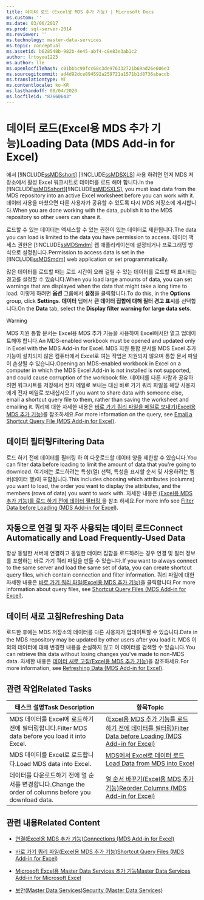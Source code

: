 ```yaml
---
title: 데이터 로드 (Excel용 MDS 추가 기능) | Microsoft Docs
ms.custom: ''
ms.date: 03/06/2017
ms.prod: sql-server-2014
ms.reviewer: ''
ms.technology: master-data-services
ms.topic: conceptual
ms.assetid: b628548b-982b-4e45-abf4-c8e83e3ab1c2
author: lrtoyou1223
ms.author: lle
ms.openlocfilehash: c01bbbc90fcc68c3de976332721b69ad26e606e3
ms.sourcegitcommit: ad4d92dce894592a259721a1571b1d8736abacdb
ms.translationtype: MT
ms.contentlocale: ko-KR
ms.lasthandoff: 08/04/2020
ms.locfileid: "87660643"
---
```

# <a name="loading-data-mds-add-in-for-excel"></a><span data-ttu-id="a2268-102">데이터 로드(Excel용 MDS 추가 기능)</span><span class="sxs-lookup"><span data-stu-id="a2268-102">Loading Data (MDS Add-in for Excel)</span></span>
  <span data-ttu-id="a2268-103">에서 [!INCLUDE[ssMDSshort](../../includes/ssmdsshort-md.md)] [!INCLUDE[ssMDSXLS](../../includes/ssmdsxls-md.md)] 사용 하려면 먼저 MDS 저장소에서 활성 Excel 워크시트로 데이터를 로드 해야 합니다.</span><span class="sxs-lookup"><span data-stu-id="a2268-103">In the [!INCLUDE[ssMDSshort](../../includes/ssmdsshort-md.md)][!INCLUDE[ssMDSXLS](../../includes/ssmdsxls-md.md)], you must load data from the MDS repository into an active Excel worksheet before you can work with it.</span></span> <span data-ttu-id="a2268-104">데이터 사용을 마쳤으면 다른 사용자가 공유할 수 있도록 다시 MDS 저장소에 게시합니다.</span><span class="sxs-lookup"><span data-stu-id="a2268-104">When you are done working with the data, publish it to the MDS repository so other users can share it.</span></span>  
  
 <span data-ttu-id="a2268-105">로드할 수 있는 데이터는 액세스할 수 있는 권한이 있는 데이터로 제한됩니다.</span><span class="sxs-lookup"><span data-stu-id="a2268-105">The data you can load is limited to the data you have permission to access.</span></span> <span data-ttu-id="a2268-106">데이터 액세스 권한은 [!INCLUDE[ssMDSmdm](../../includes/ssmdsmdm-md.md)] 웹 애플리케이션에 설정되거나 프로그래밍 방식으로 설정됩니다.</span><span class="sxs-lookup"><span data-stu-id="a2268-106">Permission to access data is set in the [!INCLUDE[ssMDSmdm](../../includes/ssmdsmdm-md.md)] web application or set programmatically.</span></span>  
  
 <span data-ttu-id="a2268-107">많은 데이터를 로드할 때는 로드 시간이 오래 걸릴 수 있는 데이터를 로드할 때 표시되는 경고를 설정할 수 있습니다.</span><span class="sxs-lookup"><span data-stu-id="a2268-107">When you load large amounts of data, you can set warnings that are displayed when the data that might take a long time to load.</span></span> <span data-ttu-id="a2268-108">이렇게 하려면 **옵션** 그룹에서 **설정**을 클릭합니다.</span><span class="sxs-lookup"><span data-stu-id="a2268-108">To do this, in the **Options** group, click **Settings**.</span></span> <span data-ttu-id="a2268-109">**데이터** 탭에서 **큰 데이터 집합에 대해 필터 경고 표시**를 선택합니다.</span><span class="sxs-lookup"><span data-stu-id="a2268-109">On the **Data** tab, select the **Display filter warning for large data sets**.</span></span>  
  
> [!WARNING]  
>  <span data-ttu-id="a2268-110">MDS 지원 통합 문서는 Excel용 MDS 추가 기능을 사용하여 Excel에서만 열고 업데이트해야 합니다.</span><span class="sxs-lookup"><span data-stu-id="a2268-110">An MDS-enabled workbook must be opened and updated only in Excel with the MDS Add-in for Excel.</span></span> <span data-ttu-id="a2268-111">MDS 지원 통합 문서를 MDS Excel 추가 기능이 설치되지 않은 컴퓨터에서 Excel로 여는 작업은 지원되지 않으며 통합 문서 파일이 손상될 수 있습니다.</span><span class="sxs-lookup"><span data-stu-id="a2268-111">Opening an MDS-enabled workbook in Excel on a computer in which the MDS Excel Add-in is not installed is not supported, and could cause corruption of the workbook file.</span></span> <span data-ttu-id="a2268-112">데이터를 다른 사람과 공유하려면 워크시트를 저장해서 전자 메일로 보내는 대신 바로 가기 쿼리 파일을 해당 사용자에게 전자 메일로 보내십시오.</span><span class="sxs-lookup"><span data-stu-id="a2268-112">If you want to share data with someone else, email a shortcut query file to them, rather than saving the worksheet and emailing it.</span></span> <span data-ttu-id="a2268-113">쿼리에 대한 자세한 내용은 [바로 가기 쿼리 파일을 메일로 보내기&#40;Excel용 MDS 추가 기능&#41;](email-a-shortcut-query-file-mds-add-in-for-excel.md)를 참조하세요.</span><span class="sxs-lookup"><span data-stu-id="a2268-113">For more information on the query, see [Email a Shortcut Query File &#40;MDS Add-in for Excel&#41;](email-a-shortcut-query-file-mds-add-in-for-excel.md).</span></span>  
  
## <a name="filtering-data"></a><span data-ttu-id="a2268-114">데이터 필터링</span><span class="sxs-lookup"><span data-stu-id="a2268-114">Filtering Data</span></span>  
 <span data-ttu-id="a2268-115">로드 하기 전에 데이터를 필터링 하 여 다운로드할 데이터 양을 제한할 수 있습니다.</span><span class="sxs-lookup"><span data-stu-id="a2268-115">You can filter data before loading to limit the amount of data that you're going to download.</span></span> <span data-ttu-id="a2268-116">여기에는 로드하려는 특성(열) 선택, 특성을 표시할 순서 및 사용하려는 멤버(데이터 행)이 포함됩니다.</span><span class="sxs-lookup"><span data-stu-id="a2268-116">This includes choosing which attributes (columns) you want to load, the order you want to display the attributes, and the members (rows of data) you want to work with.</span></span> <span data-ttu-id="a2268-117">자세한 내용은 [&#40;Excel용 MDS 추가 기능&#41;를 로드 하기 전에 데이터 필터링 ](filter-data-before-exporting-mds-add-in-for-excel.md)을 참조 하세요.</span><span class="sxs-lookup"><span data-stu-id="a2268-117">For more info see [Filter Data before Loading &#40;MDS Add-in for Excel&#41;](filter-data-before-exporting-mds-add-in-for-excel.md).</span></span>  
  
## <a name="connect-automatically-and-load-frequently-used-data"></a><span data-ttu-id="a2268-118">자동으로 연결 및 자주 사용되는 데이터 로드</span><span class="sxs-lookup"><span data-stu-id="a2268-118">Connect Automatically and Load Frequently-Used Data</span></span>  
 <span data-ttu-id="a2268-119">항상 동일한 서버에 연결하고 동일한 데이터 집합을 로드하려는 경우 연결 및 필터 정보를 포함하는 바로 가기 쿼리 파일을 만들 수 있습니다.</span><span class="sxs-lookup"><span data-stu-id="a2268-119">If you want to always connect to the same server and load the same set of data, you can create shortcut query files, which contain connection and filter information.</span></span> <span data-ttu-id="a2268-120">쿼리 파일에 대한 자세한 내용은 [바로 가기 쿼리 파일&#40;Excel용 MDS 추가 기능&#41;](shortcut-query-files-mds-add-in-for-excel.md)을 클릭합니다.</span><span class="sxs-lookup"><span data-stu-id="a2268-120">For more information about query files, see [Shortcut Query Files &#40;MDS Add-in for Excel&#41;](shortcut-query-files-mds-add-in-for-excel.md).</span></span>  
  
## <a name="refreshing-data"></a><span data-ttu-id="a2268-121">데이터 새로 고침</span><span class="sxs-lookup"><span data-stu-id="a2268-121">Refreshing Data</span></span>  
 <span data-ttu-id="a2268-122">로드한 후에는 MDS 저장소의 데이터를 다른 사용자가 업데이트할 수 있습니다.</span><span class="sxs-lookup"><span data-stu-id="a2268-122">Data in the MDS repository may be updated by other users after you load it.</span></span> <span data-ttu-id="a2268-123">MDS 이외의 데이터에 대해 변경한 내용을 손실하지 않고 이 데이터를 검색할 수 있습니다.</span><span class="sxs-lookup"><span data-stu-id="a2268-123">You can retrieve this data without losing changes you've made to non-MDS data.</span></span> <span data-ttu-id="a2268-124">자세한 내용은 [데이터 새로 고침&#40;Excel용 MDS 추가 기능&#41;](refreshing-data-mds-add-in-for-excel.md)을 참조하세요.</span><span class="sxs-lookup"><span data-stu-id="a2268-124">For more information, see [Refreshing Data &#40;MDS Add-in for Excel&#41;](refreshing-data-mds-add-in-for-excel.md).</span></span>  
  
## <a name="related-tasks"></a><span data-ttu-id="a2268-125">관련 작업</span><span class="sxs-lookup"><span data-stu-id="a2268-125">Related Tasks</span></span>  
  
|<span data-ttu-id="a2268-126">태스크 설명</span><span class="sxs-lookup"><span data-stu-id="a2268-126">Task Description</span></span>|<span data-ttu-id="a2268-127">항목</span><span class="sxs-lookup"><span data-stu-id="a2268-127">Topic</span></span>|  
|----------------------|-----------|  
|<span data-ttu-id="a2268-128">MDS 데이터를 Excel에 로드하기 전에 필터링합니다.</span><span class="sxs-lookup"><span data-stu-id="a2268-128">Filter MDS data before you load it into Excel.</span></span>|[<span data-ttu-id="a2268-129">&#40;Excel용 MDS 추가 기능를 로드 하기 전에 데이터를 필터링&#41;</span><span class="sxs-lookup"><span data-stu-id="a2268-129">Filter Data before Loading &#40;MDS Add-in for Excel&#41;</span></span>](filter-data-before-exporting-mds-add-in-for-excel.md)|  
|<span data-ttu-id="a2268-130">MDS 데이터를 Excel로 로드합니다.</span><span class="sxs-lookup"><span data-stu-id="a2268-130">Load MDS data into Excel.</span></span>|[<span data-ttu-id="a2268-131">MDS에서 Excel로 데이터 로드</span><span class="sxs-lookup"><span data-stu-id="a2268-131">Load Data from MDS into Excel</span></span>](export-data-to-excel-from-master-data-services.md)|  
|<span data-ttu-id="a2268-132">데이터를 다운로드하기 전에 열 순서를 변경합니다.</span><span class="sxs-lookup"><span data-stu-id="a2268-132">Change the order of columns before you download data.</span></span>|[<span data-ttu-id="a2268-133">열 순서 바꾸기&#40;Excel용 MDS 추가 기능&#41;</span><span class="sxs-lookup"><span data-stu-id="a2268-133">Reorder Columns &#40;MDS Add-in for Excel&#41;</span></span>](reorder-columns-mds-add-in-for-excel.md)|  
  
## <a name="related-content"></a><span data-ttu-id="a2268-134">관련 내용</span><span class="sxs-lookup"><span data-stu-id="a2268-134">Related Content</span></span>  
  
-   [<span data-ttu-id="a2268-135">연결&#40;Excel용 MDS 추가 기능&#41;</span><span class="sxs-lookup"><span data-stu-id="a2268-135">Connections &#40;MDS Add-in for Excel&#41;</span></span>](connections-mds-add-in-for-excel.md)  
  
-   [<span data-ttu-id="a2268-136">바로 가기 쿼리 파일&#40;Excel용 MDS 추가 기능&#41;</span><span class="sxs-lookup"><span data-stu-id="a2268-136">Shortcut Query Files &#40;MDS Add-in for Excel&#41;</span></span>](shortcut-query-files-mds-add-in-for-excel.md)  
  
-   [<span data-ttu-id="a2268-137">Microsoft Excel용 Master Data Services 추가 기능</span><span class="sxs-lookup"><span data-stu-id="a2268-137">Master Data Services Add-in for Microsoft Excel</span></span>](master-data-services-add-in-for-microsoft-excel.md)  
  
-   [<span data-ttu-id="a2268-138">보안&#40;Master Data Services&#41;</span><span class="sxs-lookup"><span data-stu-id="a2268-138">Security &#40;Master Data Services&#41;</span></span>](../security-master-data-services.md)  
  
  
